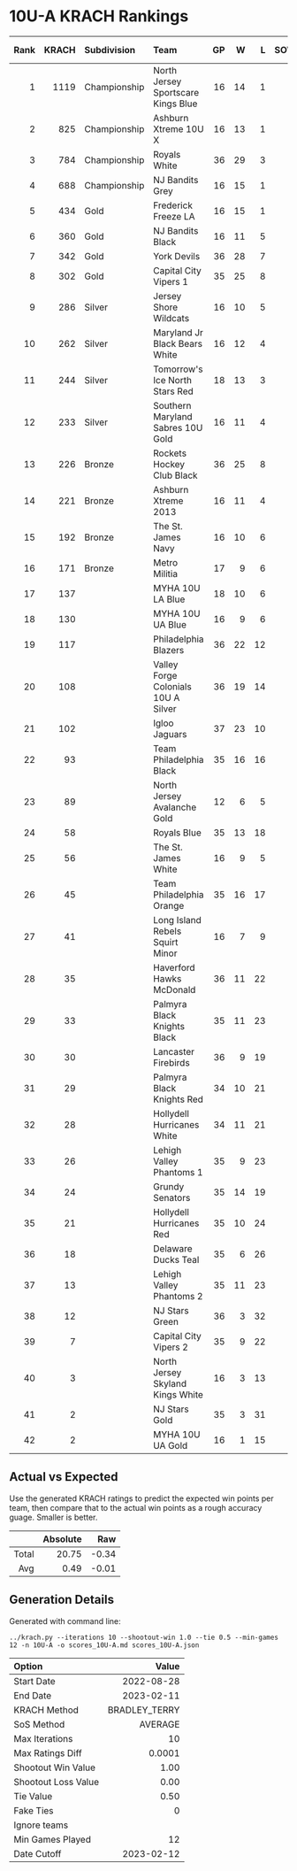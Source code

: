 # 10U-A KRACH Rankings
Rank|KRACH|Subdivision|Team|GP|W|L|SOW|SOL|T|SoS|Exp Wins|Win Diff
---:|---:|:---|:---|---:|---:|---:|---:|---:|---:|---:|---:|---:
1|1119|Championship|North Jersey Sportscare Kings Blue|16|14|1|1|0|0|259|13.5|-1.5
2|825|Championship|Ashburn Xtreme 10U X|16|13|1|1|1|0|276|12.8|-1.2
3|784|Championship|Royals White|36|29|3|3|1|0|228|29.5|-2.5
4|688|Championship|NJ Bandits Grey|16|15|1|0|0|0|112|14.0|-1.0
5|434|Gold|Frederick Freeze LA|16|15|1|0|0|0|75|14.5|-0.5
6|360|Gold|NJ Bandits Black|16|11|5|0|0|0|343|10.3|-0.7
7|342|Gold|York Devils|36|28|7|0|1|0|147|27.2|-0.8
8|302|Gold|Capital City Vipers 1|35|25|8|1|1|0|146|25.4|-0.6
9|286|Silver|Jersey Shore Wildcats|16|10|5|1|0|0|290|10.5|-0.5
10|262|Silver|Maryland Jr Black Bears White|16|12|4|0|0|0|131|12.0|0.0
11|244|Silver|Tomorrow's Ice North Stars Red|18|13|3|0|1|1|199|13.2|-0.3
12|233|Silver|Southern Maryland Sabres 10U Gold|16|11|4|0|1|0|150|10.8|-0.2
13|226|Bronze|Rockets Hockey Club Black|36|25|8|1|2|0|186|25.6|-0.4
14|221|Bronze|Ashburn Xtreme 2013|16|11|4|0|1|0|162|10.8|-0.2
15|192|Bronze|The St. James Navy|16|10|6|0|0|0|187|9.8|-0.2
16|171|Bronze|Metro Militia|17|9|6|2|0|0|230|10.9|-0.1
17|137||MYHA 10U LA Blue|18|10|6|0|1|1|195|10.4|-0.1
18|130||MYHA 10U UA Blue|16|9|6|1|0|0|117|10.0|0.0
19|117||Philadelphia Blazers|36|22|12|0|2|0|184|22.3|0.3
20|108||Valley Forge Colonials 10U A Silver|36|19|14|1|2|0|219|20.2|0.2
21|102||Igloo Jaguars|37|23|10|2|2|0|64|26.2|1.2
22|93||Team Philadelphia Black|35|16|16|2|1|0|147|18.0|0.0
23|89||North Jersey Avalanche Gold|12|6|5|1|0|0|117|7.1|0.1
24|58||Royals Blue|35|13|18|3|1|0|121|16.2|0.2
25|56||The St. James White|16|9|5|1|1|0|34|10.8|0.8
26|45||Team Philadelphia Orange|35|16|17|1|1|0|122|18.1|1.1
27|41||Long Island Rebels Squirt Minor|16|7|9|0|0|0|143|7.1|0.1
28|35||Haverford Hawks McDonald|36|11|22|1|2|0|144|12.1|0.1
29|33||Palmyra Black Knights Black|35|11|23|1|0|0|144|12.1|0.1
30|30||Lancaster Firebirds|36|9|19|6|2|0|139|15.9|0.9
31|29||Palmyra Black Knights Red|34|10|21|3|0|0|125|13.8|0.8
32|28||Hollydell Hurricanes White|34|11|21|1|1|0|176|12.5|0.5
33|26||Lehigh Valley Phantoms 1|35|9|23|1|2|0|182|10.1|0.1
34|24||Grundy Senators|35|14|19|0|2|0|69|14.9|0.9
35|21||Hollydell Hurricanes Red|35|10|24|1|0|0|131|11.2|0.2
36|18||Delaware Ducks Teal|35|6|26|1|2|0|247|7.2|0.2
37|13||Lehigh Valley Phantoms 2|35|11|23|0|1|0|88|11.8|0.8
38|12||NJ Stars Green|36|3|32|1|0|0|307|4.1|0.1
39|7||Capital City Vipers 2|35|9|22|0|4|0|108|9.8|0.8
40|3||North Jersey Skyland Kings White|16|3|13|0|0|0|56|3.3|0.3
41|2||NJ Stars Gold|35|3|31|0|1|0|120|3.3|0.3
42|2||MYHA 10U UA Gold|16|1|15|0|0|0|88|1.0|0.0

## Actual vs Expected
Use the generated KRACH ratings to predict the expected win points per team, then compare that to the actual win points as a rough accuracy guage. Smaller is better.

||Absolute|Raw
|---:|---:|---:
|Total|20.75|-0.34
|Avg|0.49|-0.01

## Generation Details

Generated with command line:
```
../krach.py --iterations 10 --shootout-win 1.0 --tie 0.5 --min-games 12 -n 10U-A -o scores_10U-A.md scores_10U-A.json
```

| Option | Value |
| :----- | ----: |
| Start Date | 2022-08-28 |
| End Date | 2023-02-11 |
| KRACH Method | BRADLEY_TERRY |
| SoS Method | AVERAGE |
| Max Iterations | 10 |
| Max Ratings Diff | 0.0001 |
| Shootout Win Value | 1.00 |
| Shootout Loss Value | 0.00 |
| Tie Value | 0.50 |
| Fake Ties | 0 |
| Ignore teams |  |
| Min Games Played | 12 |
| Date Cutoff | 2023-02-12 |

